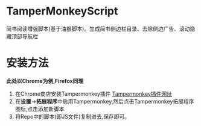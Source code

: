 # TamperMonkeyScript
简书阅读增强脚本(基于油猴脚本)。生成简书侧边栏目录、去除侧边广告、滚动隐藏顶部导航栏

# 安装方法
**此处以Chrome为例,Firefox同理**
1. 在Chrome商店安装Tampermonkey插件 [Tampermonkey插件网址](https://chrome.google.com/webstore/detail/tampermonkey/dhdgffkkebhmkfjojejmpbldmpobfkfo)
2. 在**设置**->**拓展程序**中启用Tampermonkey,然后点击Tampermonkey拓展程序图标,点击添加新脚本
3. 将Repo中的脚本(即JS文件)复制进去,保存即可。
